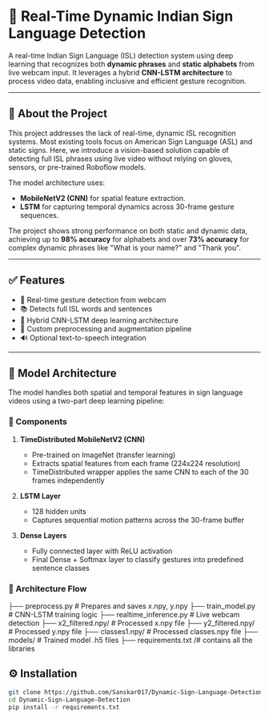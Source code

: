 # 🤟 Real-Time Dynamic Indian Sign Language Detection

A real-time Indian Sign Language (ISL) detection system using deep learning that recognizes both **dynamic phrases** and **static alphabets** from live webcam input. It leverages a hybrid **CNN-LSTM architecture** to process video data, enabling inclusive and efficient gesture recognition.

---

## 📖 About the Project

This project addresses the lack of real-time, dynamic ISL recognition systems. Most existing tools focus on American Sign Language (ASL) and static signs. Here, we introduce a vision-based solution capable of detecting full ISL phrases using live video without relying on gloves, sensors, or pre-trained Roboflow models.

The model architecture uses:
- **MobileNetV2 (CNN)** for spatial feature extraction.
- **LSTM** for capturing temporal dynamics across 30-frame gesture sequences.

The project shows strong performance on both static and dynamic data, achieving up to **98% accuracy** for alphabets and over **73% accuracy** for complex dynamic phrases like "What is your name?" and "Thank you".

---

## ✅ Features

- 🔴 Real-time gesture detection from webcam
- 📚 Detects full ISL words and sentences
- 🧠 Hybrid CNN-LSTM deep learning architecture
- 🧩 Custom preprocessing and augmentation pipeline
- 🔊 Optional text-to-speech integration

---

## 🧠 Model Architecture

The model handles both spatial and temporal features in sign language videos using a two-part deep learning pipeline:

### 🔧 Components

1. **TimeDistributed MobileNetV2 (CNN)**
   - Pre-trained on ImageNet (transfer learning)
   - Extracts spatial features from each frame (224x224 resolution)
   - TimeDistributed wrapper applies the same CNN to each of the 30 frames independently

2. **LSTM Layer**
   - 128 hidden units
   - Captures sequential motion patterns across the 30-frame buffer

3. **Dense Layers**
   - Fully connected layer with ReLU activation
   - Final Dense + Softmax layer to classify gestures into predefined sentence classes

### 🧱 Architecture Flow

├── preprocess.py # Prepares and saves x.npy, y.npy
├── train_model.py # CNN-LSTM training logic
├── realtime_inference.py # Live webcam detection
├── x2_filtered.npy/ # Processed x.npy file
├── y2_filtered.npy/ # Processed y.npy file
├── classes1.npy/ #  Processed classes.npy file
├── models/ # Trained model .h5 files
├── requirements.txt /# contains all the libraries 

## ⚙️ Installation

```bash
git clone https://github.com/Sanskar017/Dynamic-Sign-Language-Detection.git
cd Dynamic-Sign-Language-Detection
pip install -r requirements.txt
